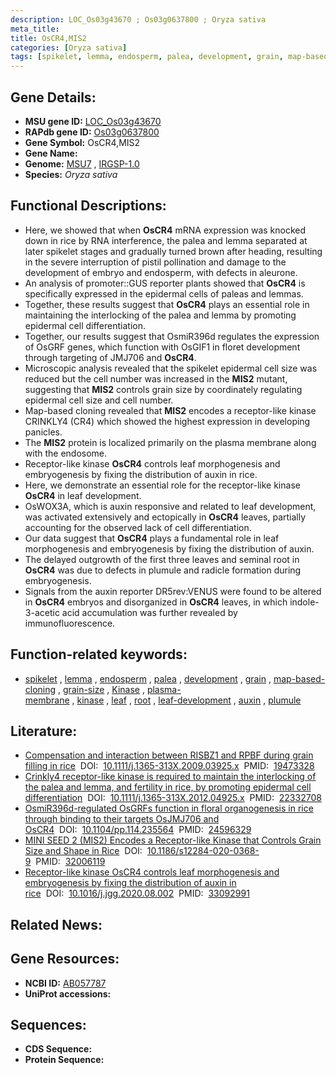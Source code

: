 ```yaml
---
description: LOC_Os03g43670 ; Os03g0637800 ; Oryza sativa
meta_title:
title: OsCR4,MIS2
categories: [Oryza sativa]
tags: [spikelet, lemma, endosperm, palea, development, grain, map-based cloning, grain size, Kinase, plasma membrane, kinase, leaf, root, leaf development, auxin, plumule]
---
```


## Gene Details:
- **MSU gene ID:** [LOC_Os03g43670](http://rice.uga.edu/cgi-bin/ORF_infopage.cgi?orf=LOC_Os03g43670)  
- **RAPdb gene ID:** [Os03g0637800](https://rapdb.dna.affrc.go.jp/locus/?name=Os03g0637800)  
- **Gene Symbol:** OsCR4,MIS2
- **Gene Name:**
- **Genome:**  [MSU7](http://rice.uga.edu/)&nbsp;,&nbsp;[IRGSP-1.0](https://rapdb.dna.affrc.go.jp/download/irgsp1.html)
- **Species:** *Oryza sativa*

## Functional Descriptions:
   - Here, we showed that when **OsCR4** mRNA expression was knocked down in rice by RNA interference, the palea and lemma separated at later spikelet stages and gradually turned brown after heading, resulting in the severe interruption of pistil pollination and damage to the development of embryo and endosperm, with defects in aleurone.
   - An analysis of promoter::GUS reporter plants showed that **OsCR4** is specifically expressed in the epidermal cells of paleas and lemmas.
   - Together, these results suggest that **OsCR4** plays an essential role in maintaining the interlocking of the palea and lemma by promoting epidermal cell differentiation.
   - Together, our results suggest that OsmiR396d regulates the expression of OsGRF genes, which function with OsGIF1 in floret development through targeting of JMJ706 and **OsCR4**.
   - Microscopic analysis revealed that the spikelet epidermal cell size was reduced but the cell number was increased in the **MIS2** mutant, suggesting that **MIS2** controls grain size by coordinately regulating epidermal cell size and cell number.
   - Map-based cloning revealed that **MIS2** encodes a receptor-like kinase CRINKLY4 (CR4) which showed the highest expression in developing panicles.
   - The **MIS2** protein is localized primarily on the plasma membrane along with the endosome.
   - Receptor-like kinase **OsCR4** controls leaf morphogenesis and embryogenesis by fixing the distribution of auxin in rice.
   - Here, we demonstrate an essential role for the receptor-like kinase **OsCR4** in leaf development.
   - OsWOX3A, which is auxin responsive and related to leaf development, was activated extensively and ectopically in **OsCR4** leaves, partially accounting for the observed lack of cell differentiation.
   - Our data suggest that **OsCR4** plays a fundamental role in leaf morphogenesis and embryogenesis by fixing the distribution of auxin.
   - The delayed outgrowth of the first three leaves and seminal root in **OsCR4** was due to defects in plumule and radicle formation during embryogenesis.
   - Signals from the auxin reporter DR5rev:VENUS were found to be altered in **OsCR4** embryos and disorganized in **OsCR4** leaves, in which indole-3-acetic acid accumulation was further revealed by immunofluorescence.

## Function-related keywords:
   - [spikelet](/tags/spikelet/)&nbsp;,&nbsp;[lemma](/tags/lemma/)&nbsp;,&nbsp;[endosperm](/tags/endosperm/)&nbsp;,&nbsp;[palea](/tags/palea/)&nbsp;,&nbsp;[development](/tags/development/)&nbsp;,&nbsp;[grain](/tags/grain/)&nbsp;,&nbsp;[map-based-cloning](/tags/map-based-cloning/)&nbsp;,&nbsp;[grain-size](/tags/grain-size/)&nbsp;,&nbsp;[Kinase](/tags/Kinase/)&nbsp;,&nbsp;[plasma-membrane](/tags/plasma-membrane/)&nbsp;,&nbsp;[kinase](/tags/kinase/)&nbsp;,&nbsp;[leaf](/tags/leaf/)&nbsp;,&nbsp;[root](/tags/root/)&nbsp;,&nbsp;[leaf-development](/tags/leaf-development/)&nbsp;,&nbsp;[auxin](/tags/auxin/)&nbsp;,&nbsp;[plumule](/tags/plumule/)

## Literature:
   - [Compensation and interaction between RISBZ1 and RPBF during grain filling in rice](https://www.doi.org/10.1111/j.1365-313X.2009.03925.x)&nbsp;&nbsp;DOI:&nbsp;&nbsp;[10.1111/j.1365-313X.2009.03925.x](https://www.doi.org/10.1111/j.1365-313X.2009.03925.x)&nbsp;&nbsp;PMID:&nbsp;&nbsp;[19473328](https://pubmed.ncbi.nlm.nih.gov/19473328/)
   - [Crinkly4 receptor-like kinase is required to maintain the interlocking of the palea and lemma, and fertility in rice, by promoting epidermal cell differentiation](https://www.doi.org/10.1111/j.1365-313X.2012.04925.x)&nbsp;&nbsp;DOI:&nbsp;&nbsp;[10.1111/j.1365-313X.2012.04925.x](https://www.doi.org/10.1111/j.1365-313X.2012.04925.x)&nbsp;&nbsp;PMID:&nbsp;&nbsp;[22332708](https://pubmed.ncbi.nlm.nih.gov/22332708/)
   - [OsmiR396d-regulated OsGRFs function in floral organogenesis in rice through binding to their targets OsJMJ706 and OsCR4](https://www.doi.org/10.1104/pp.114.235564)&nbsp;&nbsp;DOI:&nbsp;&nbsp;[10.1104/pp.114.235564](https://www.doi.org/10.1104/pp.114.235564)&nbsp;&nbsp;PMID:&nbsp;&nbsp;[24596329](https://pubmed.ncbi.nlm.nih.gov/24596329/)
   - [MINI SEED 2 (MIS2) Encodes a Receptor-like Kinase that Controls Grain Size and Shape in Rice](https://www.doi.org/10.1186/s12284-020-0368-9)&nbsp;&nbsp;DOI:&nbsp;&nbsp;[10.1186/s12284-020-0368-9](https://www.doi.org/10.1186/s12284-020-0368-9)&nbsp;&nbsp;PMID:&nbsp;&nbsp;[32006119](https://pubmed.ncbi.nlm.nih.gov/32006119/)
   - [Receptor-like kinase OsCR4 controls leaf morphogenesis and embryogenesis by fixing the distribution of auxin in rice](https://www.doi.org/10.1016/j.jgg.2020.08.002)&nbsp;&nbsp;DOI:&nbsp;&nbsp;[10.1016/j.jgg.2020.08.002](https://www.doi.org/10.1016/j.jgg.2020.08.002)&nbsp;&nbsp;PMID:&nbsp;&nbsp;[33092991](https://pubmed.ncbi.nlm.nih.gov/33092991/)

## Related News:

## Gene Resources:
- **NCBI ID:**  [AB057787](http://www.ncbi.nlm.nih.gov/nuccore/AB057787)
- **UniProt accessions:** [](https://www.uniprot.org/uniprotkb//entry)

## Sequences:
- **CDS Sequence:**
- **Protein Sequence:**

